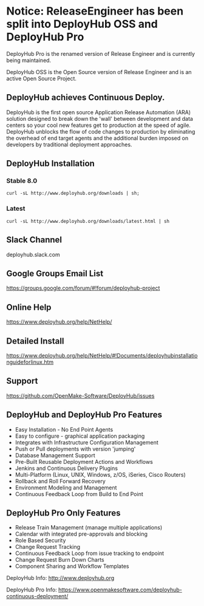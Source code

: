 # Notice:  ReleaseEngineer has been split into DeployHub OSS and DeployHub Pro
DeployHub Pro is the renamed version of Release Engineer and is currently being maintained.

DeployHub OSS is the Open Source version of Release Engineer and is an active Open Source Project.

## DeployHub achieves Continuous Deploy.  
DeployHub is the first open source Application Release Automation (ARA) solution designed to break down the 'wall' between development and data centers so your cool new features get to production at the speed of agile.  DeployHub unblocks the flow of code changes to production by eliminating the overhead of end target agents and the additional burden imposed on developers by traditional deployment approaches.  

## DeployHub Installation
### Stable 8.0
```
curl -sL http://www.deployhub.org/downloads | sh;

```

### Latest
```
curl -sL http://www.deployhub.org/downloads/latest.html | sh
```
## Slack Channel
deployhub.slack.com

## Google Groups Email List
https://groups.google.com/forum/#!forum/deployhub-project

## Online Help

https://www.deployhub.org/help/NetHelp/

## Detailed Install

https://www.deployhub.org/help/NetHelp/#!Documents/deployhubinstallationguideforlinux.htm

## Support

https://github.com/OpenMake-Software/DeployHub/issues

## DeployHub and DeployHub Pro Features
* Easy Installation - No End Point Agents 		
* Easy to configure - graphical application packaging 		
* Integrates with Infrastructure Configuration Management		
* Push or Pull deployments with version 'jumping'		
* Database Management Support		
* Pre-Built Reusable Deployment Actions and Workflows		
* Jenkins and Continuous Delivery Plugins		
* Multi-Platform (Linux, UNIX, Windows, z/OS, iSeries, Cisco Routers)		
* Rollback and Roll Forward Recovery		
* Environment Modeling and Management		
* Continuous Feedback Loop from Build to End Point	

## DeployHub Pro Only Features
* Release Train Management (manage multiple applications)		
* Calendar with integrated pre-approvals and blocking		
* Role Based Security		
* Change Request Tracking		
* Continuous Feedback Loop from issue tracking to endpoint 		
* Change Request Burn Down Charts		
* Component Sharing and Workflow Templates

DeployHub Info: http://www.deployhub.org

DeployHub Pro Info: https://www.openmakesoftware.com/deployhub-continuous-deployment/
